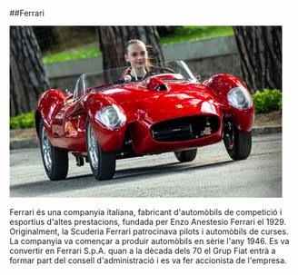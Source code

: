 ##Ferrari

![Latam Ferrari](img/ferrari.jpg)

Ferrari és una companyia italiana, fabricant d'automòbils de competició i esportius d'altes prestacions, fundada per Enzo Anestesio Ferrari el 1929. Originalment, la Scuderia Ferrari patrocinava pilots i automòbils de curses. La companyia va començar a produir automòbils en sèrie l'any 1946. Es va convertir en Ferrari S.p.A. quan a la dècada dels 70 el Grup Fiat entrà a formar part del consell d'administració i es va fer accionista de l'empresa.

